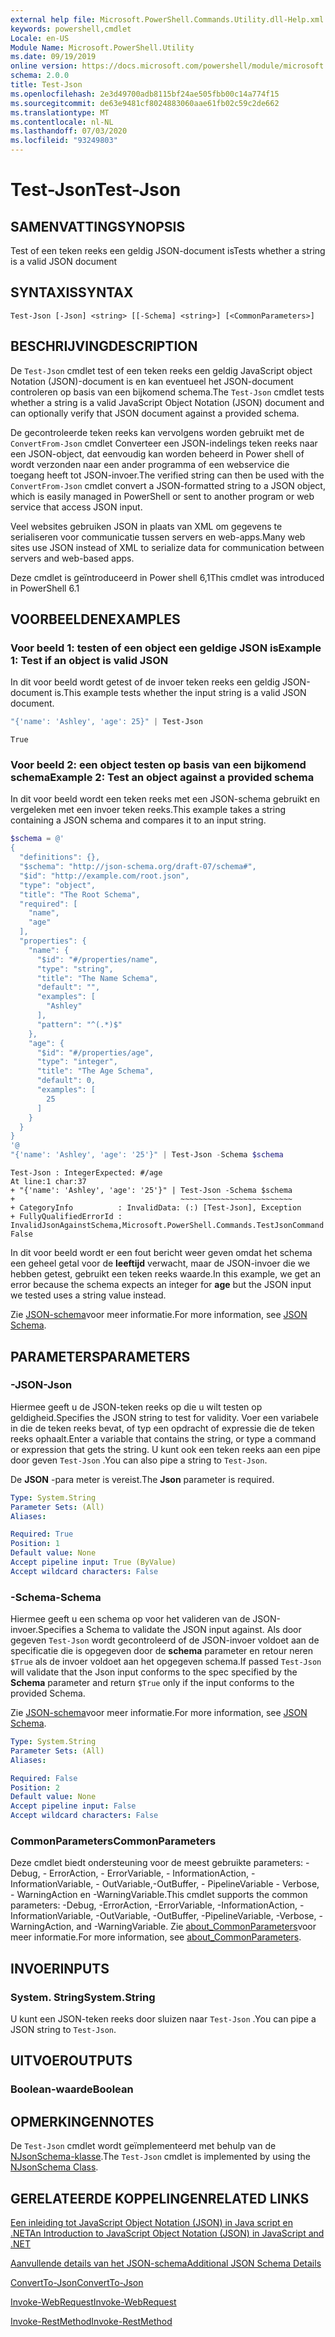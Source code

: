 ```yaml
---
external help file: Microsoft.PowerShell.Commands.Utility.dll-Help.xml
keywords: powershell,cmdlet
Locale: en-US
Module Name: Microsoft.PowerShell.Utility
ms.date: 09/19/2019
online version: https://docs.microsoft.com/powershell/module/microsoft.powershell.utility/test-json?view=powershell-7&WT.mc_id=ps-gethelp
schema: 2.0.0
title: Test-Json
ms.openlocfilehash: 2e3d49700adb8115bf24ae505fbb00c14a774f15
ms.sourcegitcommit: de63e9481cf8024883060aae61fb02c59c2de662
ms.translationtype: MT
ms.contentlocale: nl-NL
ms.lasthandoff: 07/03/2020
ms.locfileid: "93249803"
---
```

# <span data-ttu-id="2c109-103">Test-Json</span><span class="sxs-lookup"><span data-stu-id="2c109-103">Test-Json</span></span>

## <span data-ttu-id="2c109-104">SAMENVATTING</span><span class="sxs-lookup"><span data-stu-id="2c109-104">SYNOPSIS</span></span>
<span data-ttu-id="2c109-105">Test of een teken reeks een geldig JSON-document is</span><span class="sxs-lookup"><span data-stu-id="2c109-105">Tests whether a string is a valid JSON document</span></span>

## <span data-ttu-id="2c109-106">SYNTAXIS</span><span class="sxs-lookup"><span data-stu-id="2c109-106">SYNTAX</span></span>

```
Test-Json [-Json] <string> [[-Schema] <string>] [<CommonParameters>]
```

## <span data-ttu-id="2c109-107">BESCHRIJVING</span><span class="sxs-lookup"><span data-stu-id="2c109-107">DESCRIPTION</span></span>

<span data-ttu-id="2c109-108">De `Test-Json` cmdlet test of een teken reeks een geldig JavaScript object Notation (JSON)-document is en kan eventueel het JSON-document controleren op basis van een bijkomend schema.</span><span class="sxs-lookup"><span data-stu-id="2c109-108">The `Test-Json` cmdlet tests whether a string is a valid JavaScript Object Notation (JSON) document and can optionally verify that JSON document against a provided schema.</span></span>

<span data-ttu-id="2c109-109">De gecontroleerde teken reeks kan vervolgens worden gebruikt met de `ConvertFrom-Json` cmdlet Converteer een JSON-indelings teken reeks naar een JSON-object, dat eenvoudig kan worden beheerd in Power shell of wordt verzonden naar een ander programma of een webservice die toegang heeft tot JSON-invoer.</span><span class="sxs-lookup"><span data-stu-id="2c109-109">The verified string can then be used with the `ConvertFrom-Json` cmdlet convert a JSON-formatted string to a JSON object, which is easily managed in PowerShell or sent to another program or web service that access JSON input.</span></span>

<span data-ttu-id="2c109-110">Veel websites gebruiken JSON in plaats van XML om gegevens te serialiseren voor communicatie tussen servers en web-apps.</span><span class="sxs-lookup"><span data-stu-id="2c109-110">Many web sites use JSON instead of XML to serialize data for communication between servers and web-based apps.</span></span>

<span data-ttu-id="2c109-111">Deze cmdlet is geïntroduceerd in Power shell 6,1</span><span class="sxs-lookup"><span data-stu-id="2c109-111">This cmdlet was introduced in PowerShell 6.1</span></span>

## <span data-ttu-id="2c109-112">VOORBEELDEN</span><span class="sxs-lookup"><span data-stu-id="2c109-112">EXAMPLES</span></span>

### <span data-ttu-id="2c109-113">Voor beeld 1: testen of een object een geldige JSON is</span><span class="sxs-lookup"><span data-stu-id="2c109-113">Example 1: Test if an object is valid JSON</span></span>

<span data-ttu-id="2c109-114">In dit voor beeld wordt getest of de invoer teken reeks een geldig JSON-document is.</span><span class="sxs-lookup"><span data-stu-id="2c109-114">This example tests whether the input string is a valid JSON document.</span></span>

```powershell
"{'name': 'Ashley', 'age': 25}" | Test-Json
```

```Output
True
```

### <span data-ttu-id="2c109-115">Voor beeld 2: een object testen op basis van een bijkomend schema</span><span class="sxs-lookup"><span data-stu-id="2c109-115">Example 2: Test an object against a provided schema</span></span>

<span data-ttu-id="2c109-116">In dit voor beeld wordt een teken reeks met een JSON-schema gebruikt en vergeleken met een invoer teken reeks.</span><span class="sxs-lookup"><span data-stu-id="2c109-116">This example takes a string containing a JSON schema and compares it to an input string.</span></span>

```powershell
$schema = @'
{
  "definitions": {},
  "$schema": "http://json-schema.org/draft-07/schema#",
  "$id": "http://example.com/root.json",
  "type": "object",
  "title": "The Root Schema",
  "required": [
    "name",
    "age"
  ],
  "properties": {
    "name": {
      "$id": "#/properties/name",
      "type": "string",
      "title": "The Name Schema",
      "default": "",
      "examples": [
        "Ashley"
      ],
      "pattern": "^(.*)$"
    },
    "age": {
      "$id": "#/properties/age",
      "type": "integer",
      "title": "The Age Schema",
      "default": 0,
      "examples": [
        25
      ]
    }
  }
}
'@
"{'name': 'Ashley', 'age': '25'}" | Test-Json -Schema $schema
```

```Output
Test-Json : IntegerExpected: #/age
At line:1 char:37
+ "{'name': 'Ashley', 'age': '25'}" | Test-Json -Schema $schema
+                                     ~~~~~~~~~~~~~~~~~~~~~~~~~
+ CategoryInfo          : InvalidData: (:) [Test-Json], Exception
+ FullyQualifiedErrorId : InvalidJsonAgainstSchema,Microsoft.PowerShell.Commands.TestJsonCommand
False
```

<span data-ttu-id="2c109-117">In dit voor beeld wordt er een fout bericht weer geven omdat het schema een geheel getal voor de **leeftijd** verwacht, maar de JSON-invoer die we hebben getest, gebruikt een teken reeks waarde.</span><span class="sxs-lookup"><span data-stu-id="2c109-117">In this example, we get an error because the schema expects an integer for **age** but the JSON input we tested uses a string value instead.</span></span>

<span data-ttu-id="2c109-118">Zie [JSON-schema](https://json-schema.org/)voor meer informatie.</span><span class="sxs-lookup"><span data-stu-id="2c109-118">For more information, see [JSON Schema](https://json-schema.org/).</span></span>

## <span data-ttu-id="2c109-119">PARAMETERS</span><span class="sxs-lookup"><span data-stu-id="2c109-119">PARAMETERS</span></span>

### <span data-ttu-id="2c109-120">-JSON</span><span class="sxs-lookup"><span data-stu-id="2c109-120">-Json</span></span>

<span data-ttu-id="2c109-121">Hiermee geeft u de JSON-teken reeks op die u wilt testen op geldigheid.</span><span class="sxs-lookup"><span data-stu-id="2c109-121">Specifies the JSON string to test for validity.</span></span> <span data-ttu-id="2c109-122">Voer een variabele in die de teken reeks bevat, of typ een opdracht of expressie die de teken reeks ophaalt.</span><span class="sxs-lookup"><span data-stu-id="2c109-122">Enter a variable that contains the string, or type a command or expression that gets the string.</span></span> <span data-ttu-id="2c109-123">U kunt ook een teken reeks aan een pipe door geven `Test-Json` .</span><span class="sxs-lookup"><span data-stu-id="2c109-123">You can also pipe a string to `Test-Json`.</span></span>

<span data-ttu-id="2c109-124">De **JSON** -para meter is vereist.</span><span class="sxs-lookup"><span data-stu-id="2c109-124">The **Json** parameter is required.</span></span>

```yaml
Type: System.String
Parameter Sets: (All)
Aliases:

Required: True
Position: 1
Default value: None
Accept pipeline input: True (ByValue)
Accept wildcard characters: False
```

### <span data-ttu-id="2c109-125">-Schema</span><span class="sxs-lookup"><span data-stu-id="2c109-125">-Schema</span></span>

<span data-ttu-id="2c109-126">Hiermee geeft u een schema op voor het valideren van de JSON-invoer.</span><span class="sxs-lookup"><span data-stu-id="2c109-126">Specifies a Schema to validate the JSON input against.</span></span> <span data-ttu-id="2c109-127">Als door gegeven `Test-Json` wordt gecontroleerd of de JSON-invoer voldoet aan de specificatie die is opgegeven door de **schema** parameter en retour neren `$True` als de invoer voldoet aan het opgegeven schema.</span><span class="sxs-lookup"><span data-stu-id="2c109-127">If passed `Test-Json` will validate that the Json input conforms to the spec specified by the **Schema** parameter and return `$True` only if the input conforms to the provided Schema.</span></span>

<span data-ttu-id="2c109-128">Zie [JSON-schema](https://json-schema.org/)voor meer informatie.</span><span class="sxs-lookup"><span data-stu-id="2c109-128">For more information, see [JSON Schema](https://json-schema.org/).</span></span>

```yaml
Type: System.String
Parameter Sets: (All)
Aliases:

Required: False
Position: 2
Default value: None
Accept pipeline input: False
Accept wildcard characters: False
```

### <span data-ttu-id="2c109-129">CommonParameters</span><span class="sxs-lookup"><span data-stu-id="2c109-129">CommonParameters</span></span>

<span data-ttu-id="2c109-130">Deze cmdlet biedt ondersteuning voor de meest gebruikte parameters: -Debug, - ErrorAction, - ErrorVariable, - InformationAction, -InformationVariable, - OutVariable,-OutBuffer, - PipelineVariable - Verbose, - WarningAction en -WarningVariable.</span><span class="sxs-lookup"><span data-stu-id="2c109-130">This cmdlet supports the common parameters: -Debug, -ErrorAction, -ErrorVariable, -InformationAction, -InformationVariable, -OutVariable, -OutBuffer, -PipelineVariable, -Verbose, -WarningAction, and -WarningVariable.</span></span> <span data-ttu-id="2c109-131">Zie [about_CommonParameters](https://go.microsoft.com/fwlink/?LinkID=113216)voor meer informatie.</span><span class="sxs-lookup"><span data-stu-id="2c109-131">For more information, see [about_CommonParameters](https://go.microsoft.com/fwlink/?LinkID=113216).</span></span>

## <span data-ttu-id="2c109-132">INVOER</span><span class="sxs-lookup"><span data-stu-id="2c109-132">INPUTS</span></span>

### <span data-ttu-id="2c109-133">System. String</span><span class="sxs-lookup"><span data-stu-id="2c109-133">System.String</span></span>

<span data-ttu-id="2c109-134">U kunt een JSON-teken reeks door sluizen naar `Test-Json` .</span><span class="sxs-lookup"><span data-stu-id="2c109-134">You can pipe a JSON string to `Test-Json`.</span></span>

## <span data-ttu-id="2c109-135">UITVOER</span><span class="sxs-lookup"><span data-stu-id="2c109-135">OUTPUTS</span></span>

### <span data-ttu-id="2c109-136">Boolean-waarde</span><span class="sxs-lookup"><span data-stu-id="2c109-136">Boolean</span></span>

## <span data-ttu-id="2c109-137">OPMERKINGEN</span><span class="sxs-lookup"><span data-stu-id="2c109-137">NOTES</span></span>

<span data-ttu-id="2c109-138">De `Test-Json` cmdlet wordt geïmplementeerd met behulp van de [NJsonSchema-klasse](https://github.com/RSuter/NJsonSchema).</span><span class="sxs-lookup"><span data-stu-id="2c109-138">The `Test-Json` cmdlet is implemented by using the [NJsonSchema Class](https://github.com/RSuter/NJsonSchema).</span></span>

## <span data-ttu-id="2c109-139">GERELATEERDE KOPPELINGEN</span><span class="sxs-lookup"><span data-stu-id="2c109-139">RELATED LINKS</span></span>

<span data-ttu-id="2c109-140">[Een inleiding tot JavaScript Object Notation (JSON) in Java script en .NET](/previous-versions/dotnet/articles/bb299886(v=msdn.10))</span><span class="sxs-lookup"><span data-stu-id="2c109-140">[An Introduction to JavaScript Object Notation (JSON) in JavaScript and .NET](/previous-versions/dotnet/articles/bb299886(v=msdn.10))</span></span>

[<span data-ttu-id="2c109-141">Aanvullende details van het JSON-schema</span><span class="sxs-lookup"><span data-stu-id="2c109-141">Additional JSON Schema Details</span></span>](https://json-schema.org/)

[<span data-ttu-id="2c109-142">ConvertTo-Json</span><span class="sxs-lookup"><span data-stu-id="2c109-142">ConvertTo-Json</span></span>](ConvertTo-Json.md)

[<span data-ttu-id="2c109-143">Invoke-WebRequest</span><span class="sxs-lookup"><span data-stu-id="2c109-143">Invoke-WebRequest</span></span>](Invoke-WebRequest.md)

[<span data-ttu-id="2c109-144">Invoke-RestMethod</span><span class="sxs-lookup"><span data-stu-id="2c109-144">Invoke-RestMethod</span></span>](Invoke-RestMethod.md)
